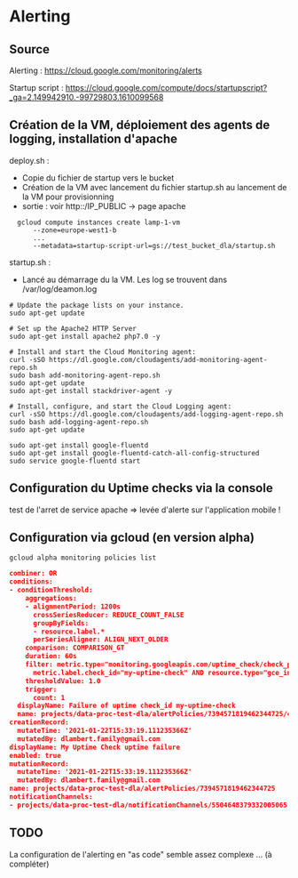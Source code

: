 # Alerting
## Source
Alerting : https://cloud.google.com/monitoring/alerts

Startup script : https://cloud.google.com/compute/docs/startupscript?_ga=2.149942910.-99729803.1610099568

## Création de la VM, déploiement des agents de logging, installation d'apache
deploy.sh :
* Copie du fichier de startup vers le bucket
* Création de la VM avec lancement du fichier startup.sh au lancement de la VM pour provisionning
* sortie : voir http::/IP_PUBLIC -> page apache
```Shell
  gcloud compute instances create lamp-1-vm 
      --zone=europe-west1-b 
      ...
      --metadata=startup-script-url=gs://test_bucket_dla/startup.sh  
```
startup.sh :
* Lancé au démarrage du la VM. Les log se trouvent dans /var/log/deamon.log

```Shell
# Update the package lists on your instance.
sudo apt-get update

# Set up the Apache2 HTTP Server
sudo apt-get install apache2 php7.0 -y

# Install and start the Cloud Monitoring agent:
curl -sSO https://dl.google.com/cloudagents/add-monitoring-agent-repo.sh
sudo bash add-monitoring-agent-repo.sh
sudo apt-get update
sudo apt-get install stackdriver-agent -y

# Install, configure, and start the Cloud Logging agent:
curl -sSO https://dl.google.com/cloudagents/add-logging-agent-repo.sh
sudo bash add-logging-agent-repo.sh
sudo apt-get update

sudo apt-get install google-fluentd
sudo apt-get install google-fluentd-catch-all-config-structured
sudo service google-fluentd start

```

## Configuration du Uptime checks via la console
test de l'arret de service apache => levée d'alerte sur l'application mobile !

## Configuration via gcloud (en version alpha)

```Shell
gcloud alpha monitoring policies list
```

```json
combiner: OR
conditions:
- conditionThreshold:
    aggregations:
    - alignmentPeriod: 1200s
      crossSeriesReducer: REDUCE_COUNT_FALSE
      groupByFields:
      - resource.label.*
      perSeriesAligner: ALIGN_NEXT_OLDER
    comparison: COMPARISON_GT
    duration: 60s
    filter: metric.type="monitoring.googleapis.com/uptime_check/check_passed" AND
      metric.label.check_id="my-uptime-check" AND resource.type="gce_instance"
    thresholdValue: 1.0
    trigger:
      count: 1
  displayName: Failure of uptime check_id my-uptime-check
  name: projects/data-proc-test-dla/alertPolicies/7394571819462344725/conditions/7394571819462345344
creationRecord:
  mutateTime: '2021-01-22T15:33:19.111235366Z'
  mutatedBy: dlambert.family@gmail.com
displayName: My Uptime Check uptime failure
enabled: true
mutationRecord:
  mutateTime: '2021-01-22T15:33:19.111235366Z'
  mutatedBy: dlambert.family@gmail.com
name: projects/data-proc-test-dla/alertPolicies/7394571819462344725
notificationChannels:
- projects/data-proc-test-dla/notificationChannels/5504648379332005065
```

## TODO
La configuration de l'alerting en "as code" semble assez complexe ... (à compléter)




